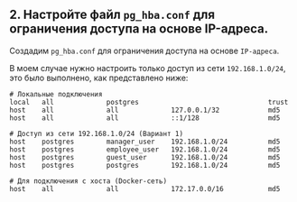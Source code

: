 ## 2. Настройте файл `pg_hba.conf` для ограничения доступа на основе IP-адреса.

Создадим `pg_hba.conf` для ограничения доступа на основе `IP-адреса`.

В моем случае нужно настроить только доступ из сети `192.168.1.0/24`, это было выполнено, как представлено ниже:

```
# Локальные подключения
local   all             postgres                                trust
host    all             all             127.0.0.1/32            md5
host    all             all             ::1/128                 md5

# Доступ из сети 192.168.1.0/24 (Вариант 1)
host    postgres        manager_user    192.168.1.0/24          md5
host    postgres        employee_user   192.168.1.0/24          md5
host    postgres        guest_user      192.168.1.0/24          md5
host    postgres        postgres        192.168.1.0/24          md5

# Для подключения с хоста (Docker-сеть)
host    all             all             172.17.0.0/16           md5
```
